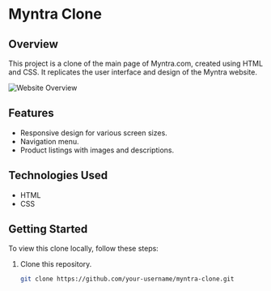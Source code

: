 # Myntra Clone

## Overview
This project is a clone of the main page of Myntra.com, created using HTML and CSS. It replicates the user interface and design of the Myntra website.

![Website Overview](link-to-your-thumbnail-image.png)

## Features
- Responsive design for various screen sizes.
- Navigation menu.
- Product listings with images and descriptions.

## Technologies Used
- HTML
- CSS

## Getting Started
To view this clone locally, follow these steps:

1. Clone this repository.
   ```bash
   git clone https://github.com/your-username/myntra-clone.git
   
